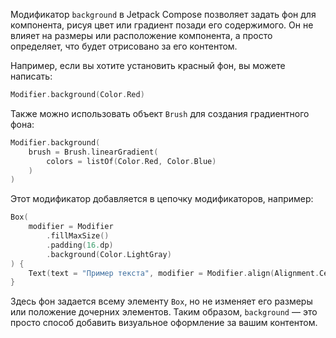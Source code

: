 Модификатор `background` в Jetpack Compose позволяет задать фон для компонента, рисуя цвет или градиент позади его содержимого. Он не влияет на размеры или расположение компонента, а просто определяет, что будет отрисовано за его контентом.

Например, если вы хотите установить красный фон, вы можете написать:

```kotlin
Modifier.background(Color.Red)
```

Также можно использовать объект `Brush` для создания градиентного фона:

```kotlin
Modifier.background(
    brush = Brush.linearGradient(
        colors = listOf(Color.Red, Color.Blue)
    )
)
```

Этот модификатор добавляется в цепочку модификаторов, например:

```kotlin
Box(
    modifier = Modifier
        .fillMaxSize()
        .padding(16.dp)
        .background(Color.LightGray)
) {
    Text(text = "Пример текста", modifier = Modifier.align(Alignment.Center))
}
```

Здесь фон задается всему элементу `Box`, но не изменяет его размеры или положение дочерних элементов. Таким образом, `background` — это просто способ добавить визуальное оформление за вашим контентом.